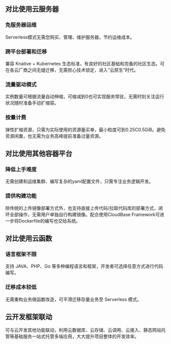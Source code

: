 ## 对比使用云服务器

### 免服务器运维
Serverless模式无需您购买、管理、维护服务器，节约运维成本。

### 跨平台部署和迁移
兼容 Knative + Kubernetes 生态标准，有良好的社区基础和完备的社区生态。可在各云厂商之间无缝迁移，无需担心技术锁定，进入“云原生”时代。 

### 流量驱动模式
实例数量可根据流量自动伸缩，可缩减到0也可实现服务常驻，无需时刻关注运行状况随时准备手动扩缩容。

### 按量计费
弹性扩缩资源，只需为实际使用的资源量买单，最小粒度可到0.25C0.5GiB。避免资源闲置，也无需为业务高峰提前准备过量资源。

## 对比使用其他容器平台

### 降低上手难度
无需创建和运维集群、编写复杂的yaml配置文件，只需专注业务逻辑开发。

### 提供构建功能
除传统的上传镜像部署方式外，也支持直接上传代码/拉取代码库的部署方式，闭环全部操作，无需用户单独自行构建镜像。配合使用CloudBase Framework可进一步将Dockerfile的编写也交给系统。

## 对比使用云函数

### 语言框架不限
支持 JAVA、PHP、Go 等多种编程语言和框架，开发者可选择任意方式进行代码编写。

### 迁移成本较低
无需重构业务做函数改造，可平滑迁移存量业务至 Serverless 模式。



## 云开发框架联动
可与云开发其他功能联动，利用云数据库、云存储、云调用、云接入、静态网站托管等基础服务一站式托管多端应用，大大提升项目整体的开发效率。

